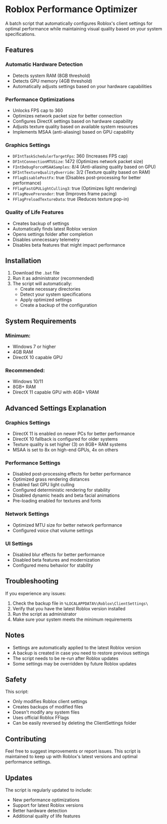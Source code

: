 # Roblox Performance Optimizer

A batch script that automatically configures Roblox's client settings for optimal performance while maintaining visual quality based on your system specifications.

## Features

### Automatic Hardware Detection
- Detects system RAM (8GB threshold)
- Detects GPU memory (4GB threshold)
- Automatically adjusts settings based on your hardware capabilities

### Performance Optimizations
- Unlocks FPS cap to 360
- Optimizes network packet size for better connection
- Configures DirectX settings based on hardware capability
- Adjusts texture quality based on available system resources
- Implements MSAA (anti-aliasing) based on GPU capability

### Graphics Settings
- `DFIntTaskSchedulerTargetFps`: 360 (Increases FPS cap)
- `DFIntConnectionMTUSize`: 1472 (Optimizes network packet size)
- `FIntDebugForceMSAASamples`: 8/4 (Anti-aliasing quality based on GPU)
- `DFIntTextureQualityOverride`: 3/2 (Texture quality based on RAM)
- `FFlagDisablePostFx`: true (Disables post-processing for better performance)
- `FFlagFastGPULightCulling3`: true (Optimizes light rendering)
- `FFlagMovePrerender`: true (Improves frame pacing)
- `FFlagPreloadTextureData`: true (Reduces texture pop-in)

### Quality of Life Features
- Creates backup of settings
- Automatically finds latest Roblox version
- Opens settings folder after completion
- Disables unnecessary telemetry
- Disables beta features that might impact performance

## Installation

1. Download the `.bat` file
2. Run it as administrator (recommended)
3. The script will automatically:
   - Create necessary directories
   - Detect your system specifications
   - Apply optimized settings
   - Create a backup of the configuration

## System Requirements

### Minimum:
- Windows 7 or higher
- 4GB RAM
- DirectX 10 capable GPU

### Recommended:
- Windows 10/11
- 8GB+ RAM
- DirectX 11 capable GPU with 4GB+ VRAM

## Advanced Settings Explanation

### Graphics Settings
- DirectX 11 is enabled on newer PCs for better performance
- DirectX 10 fallback is configured for older systems
- Texture quality is set higher (3) on 8GB+ RAM systems
- MSAA is set to 8x on high-end GPUs, 4x on others

### Performance Settings
- Disabled post-processing effects for better performance
- Optimized grass rendering distances
- Enabled fast GPU light culling
- Configured deterministic rendering for stability
- Disabled dynamic heads and beta facial animations
- Pre-loading enabled for textures and fonts

### Network Settings
- Optimized MTU size for better network performance
- Configured voice chat volume settings

### UI Settings
- Disabled blur effects for better performance
- Disabled beta features and modernization
- Configured menu behavior for stability

## Troubleshooting

If you experience any issues:
1. Check the backup file in `%LOCALAPPDATA%\Roblox\ClientSettings\`
2. Verify that you have the latest Roblox version installed
3. Run the script as administrator
4. Make sure your system meets the minimum requirements

## Notes

- Settings are automatically applied to the latest Roblox version
- A backup is created in case you need to restore previous settings
- The script needs to be re-run after Roblox updates
- Some settings may be overridden by future Roblox updates

## Safety

This script:
- Only modifies Roblox client settings
- Creates backups of modified files
- Doesn't modify any system files
- Uses official Roblox FFlags
- Can be easily reversed by deleting the ClientSettings folder

## Contributing

Feel free to suggest improvements or report issues. This script is maintained to keep up with Roblox's latest versions and optimal performance settings.

## Updates

The script is regularly updated to include:
- New performance optimizations
- Support for latest Roblox versions
- Better hardware detection
- Additional quality of life features

